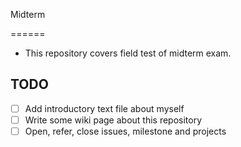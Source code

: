 Midterm 

====== 

* This repository covers field test of midterm exam.


## TODO

* [ ] Add introductory text file about myself
* [ ] Write some wiki page about this repository
* [ ] Open, refer, close issues, milestone and projects
